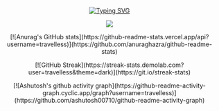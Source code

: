 

<!--
**travelless/travelless** is a ✨ _special_ ✨ repository because its `README.md` (this file) appears on your GitHub profile.

Here are some ideas to get you started:

- 🔭 I’m currently working on ...
- 🌱 I’m currently learning ...
- 👯 I’m looking to collaborate on ...
- 🤔 I’m looking for help with ...
- 💬 Ask me about ...
- 📫 How to reach me: ...
- 😄 Pronouns: ...
- ⚡ Fun fact: ...
-->
<!-- typing font -->
<p align="center">
<a href="https://git.io/typing-svg"><img src="https://readme-typing-svg.herokuapp.com?font=Fira+Code&pause=1000&color=F7F7F7&center=true&width=435&lines=Coding+World+!+!+!" alt="Typing SVG" /></a>
</p>
<!-- icon of social platforms -->
<p align="center">
<a title="github" target="_blank" href="https://github.com/travelless"><img src="https://img.shields.io/badge/dynamic/json?color=lightgrey&label=github&query=%24.data.totalSubs&suffix=followers&url=https%3A%2F%2Fapi.spencerwoo.com%2Fsubstats%2F%3Fsource%3Dgithub%26queryKey%3Dtravelless" ></a>
</p>
<!-- Stats Card -->
<p align="center">
[![Anurag's GitHub stats](https://github-readme-stats.vercel.app/api?username=travelless)](https://github.com/anuraghazra/github-readme-stats)
</p>

<!-- daily sign -->
<p align="center">
[![GitHub Streak](https://streak-stats.demolab.com?user=travelless&theme=dark)](https://git.io/streak-stats)
</p>


<!-- Activity Graph -->
<p align="center">
  [![Ashutosh's github activity graph](https://github-readme-activity-graph.cyclic.app/graph?username=travelless)](https://github.com/ashutosh00710/github-readme-activity-graph)
</p>
